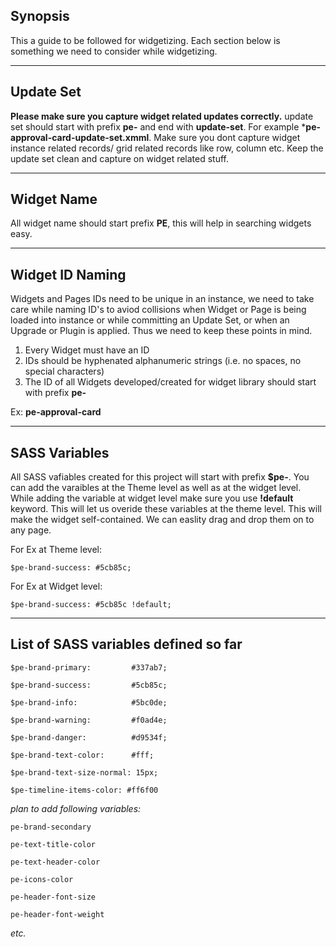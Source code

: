 ## Synopsis

This a guide to be followed for widgetizing. Each section below is something we need to consider while widgetizing.

***

## Update Set

**Please make sure you capture widget related updates correctly.** update set should start with prefix **pe-** and end with **update-set**. For example ***pe-approval-card-update-set.xmml**. Make sure you dont capture widget instance related records/ grid related records like row, column etc. Keep the update set clean and capture on widget related stuff.

***

## Widget Name

All widget name should start prefix **PE**, this will help in searching widgets easy.

***

## Widget ID Naming

Widgets and Pages IDs need to be unique in an instance, we need to take care while naming ID's to aviod collisions when Widget or Page is being loaded into instance or while committing an Update Set, or when an Upgrade or Plugin is applied. Thus we need to keep these points in mind. 

1. Every Widget must have an ID
2. IDs should be hyphenated alphanumeric strings (i.e. no spaces, no special characters)
3. The ID of all Widgets developed/created for widget library should start with prefix **pe-**

Ex: **pe-approval-card**

***


## SASS Variables

All SASS vafiables created for this project will start with prefix **$pe-**. You can add the varaibles at the Theme level as well as at the widget level.
While adding the variable at widget level make sure you use **!default** keyword. This will let us overide these variables at the theme level. This will make the widget self-contained. We can easlity drag and drop them on to any page.

For Ex at Theme level:

`$pe-brand-success: #5cb85c;`

For Ex at Widget level:

`$pe-brand-success: #5cb85c !default;`

***

## List of SASS variables defined so far

`$pe-brand-primary:         #337ab7;`

`$pe-brand-success:         #5cb85c;`

`$pe-brand-info:            #5bc0de;`

`$pe-brand-warning:         #f0ad4e;`

`$pe-brand-danger:          #d9534f;`

`$pe-brand-text-color: 		#fff;`

`$pe-brand-text-size-normal: 15px;`

`$pe-timeline-items-color: #ff6f00`

*plan to add following variables:*

`pe-brand-secondary`

`pe-text-title-color`

`pe-text-header-color`

`pe-icons-color`

`pe-header-font-size`

`pe-header-font-weight`

*etc.*
